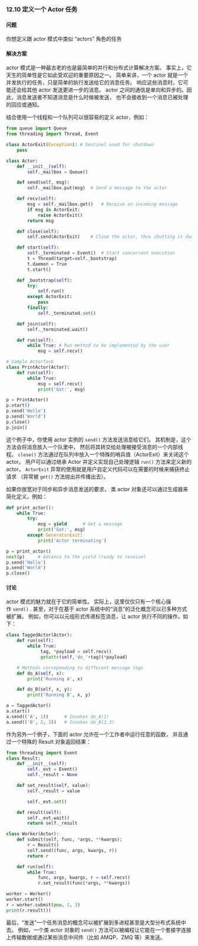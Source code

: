 ### 12.10 定义一个 Actor 任务

#### 问题

你想定义跟 actor 模式中类似 “actors” 角色的任务

#### 解决方案

actor 模式是一种最古老的也是最简单的并行和分布式计算解决方案。 事实上，它天生的简单性是它如此受欢迎的重要原因之一。 简单来讲，一个 actor 就是一个并发执行的任务，只是简单的执行发送给它的消息任务。 响应这些消息时，它可能还会给其他 actor 发送更进一步的消息。 actor 之间的通信是单向和异步的。因此，消息发送者不知道消息是什么时候被发送， 也不会接收到一个消息已被处理的回应或通知。

结合使用一个线程和一个队列可以很容易的定义 actor，例如：

```python
from queue import Queue
from threading import Thread, Event

class ActorExit(Exception):	# Sentinel used for shutdown
    pass

class Actor:
    def __init__(self):
        self._mailbox = Queue()

    def send(self, msg):
        self._mailbox.put(msg)	# Send a message to the actor

    def recv(self):
        msg = self._mailbox.get()	# Receive an incoming message
        if msg is ActorExit:
            raise ActorExit()
        return msg

    def close(self):
        self.send(ActorExit)	# Close the actor, thus shutting it down

    def start(self):
        self._terminated = Event()	# Start concurrent execution
        t = Thread(target=self._bootstrap)
        t.daemon = True
        t.start()

    def _bootstrap(self):
        try:
            self.run()
        except ActorExit:
            pass
        finally:
            self._terminated.set()

    def join(self):
        self._terminated.wait()

    def run(self):
        while True:	# Run method to be implemented by the user
            msg = self.recv()

# Sample ActorTask
class PrintActor(Actor):
    def run(self):
        while True:
            msg = self.recv()
            print('Got:', msg)

p = PrintActor()
p.start()
p.send('Hello')
p.send('World')
p.close()
p.join()
```

这个例子中，你使用 actor 实例的 `send()` 方法发送消息给它们。 其机制是，这个方法会将消息放入一个队里中， 然后将其转交给处理被接受消息的一个内部线程。 `close()` 方法通过在队列中放入一个特殊的哨兵值（ActorExit）来关闭这个 actor。 用户可以通过继承 Actor 并定义实现自己处理逻辑 `run()` 方法来定义新的 actor。 `ActorExit` 异常的使用就是用户自定义代码可以在需要的时候来捕获终止请求 （异常被 `get()` 方法抛出并传播出去）。

如果你放宽对于同步和异步消息发送的要求， 类 actor 对象还可以通过生成器来简化定义。例如：

```python
def print_actor():
    while True:
        try:
            msg = yield      # Get a message
            print('Got:', msg)
        except GeneratorExit:
            print('Actor terminating')

p = print_actor()
next(p)     # Advance to the yield (ready to receive)
p.send('Hello')
p.send('World')
p.close()
```

#### 讨论

actor 模式的魅力就在于它的简单性。 实际上，这里仅仅只有一个核心操作 `send()` . 甚至，对于在基于 actor 系统中的“消息”的泛化概念可以已多种方式被扩展。 例如，你可以以元组形式传递标签消息，让 actor 执行不同的操作，如下：

```python
class TaggedActor(Actor):
    def run(self):
        while True:
             tag, *payload = self.recv()
             getattr(self,'do_'+tag)(*payload)

    # Methods correponding to different message tags
    def do_A(self, x):
        print('Running A', x)

    def do_B(self, x, y):
        print('Running B', x, y)

a = TaggedActor()
a.start()
a.send(('A', 1))      # Invokes do_A(1)
a.send(('B', 2, 3))   # Invokes do_B(2,3)
```

作为另外一个例子，下面的 actor 允许在一个工作者中运行任意的函数， 并且通过一个特殊的 Result 对象返回结果：

```python
from threading import Event
class Result:
    def __init__(self):
        self._evt = Event()
        self._result = None

    def set_result(self, value):
        self._result = value

        self._evt.set()

    def result(self):
        self._evt.wait()
        return self._result

class Worker(Actor):
    def submit(self, func, *args, **kwargs):
        r = Result()
        self.send((func, args, kwargs, r))
        return r

    def run(self):
        while True:
            func, args, kwargs, r = self.recv()
            r.set_result(func(*args, **kwargs))

worker = Worker()
worker.start()
r = worker.submit(pow, 2, 3)
print(r.result())
```

最后，“发送”一个任务消息的概念可以被扩展到多进程甚至是大型分布式系统中去。 例如，一个类 actor 对象的 `send()` 方法可以被编程让它能在一个套接字连接上传输数据或通过某些消息中间件（比如 AMQP、ZMQ 等）来发送。